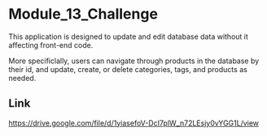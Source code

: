# Module_13_Challenge

This application is designed to update and edit database data without it affecting front-end code.

More specificlally, users can navigate through products in the database by their id, and update, create, or delete categories, tags, and products as needed.

## Link

https://drive.google.com/file/d/1yiasefoV-DcI7plW_n72LEsjy0vYGG1L/view
